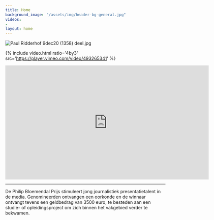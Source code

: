 ```yaml
---
title: Home
background_image: "/assets/img/header-bg-general.jpg"
videos:
- 
layout: home
---
```


![Paul Ridderhof 9dec20 (1358) deel.jpg](/uploads/Paul%20Ridderhof%209dec20%20(1358)%20deel.jpg)

{% include video.html ratio='4by3' src='https://player.vimeo.com/video/493265341' %}

<iframe src="https://player.vimeo.com/video/493265341" width="640" height="360" frameborder="0" allow="autoplay; fullscreen" allowfullscreen></iframe>

---

De Philip Bloemendal Prijs stimuleert jong journalistiek presentatietalent in de media. Genomineerden ontvangen een oorkonde en de winnaar ontvangt tevens een geldbedrag van 3500 euro, te besteden aan een studie- of opleidingsproject om zich binnen het vakgebied verder te bekwamen.
